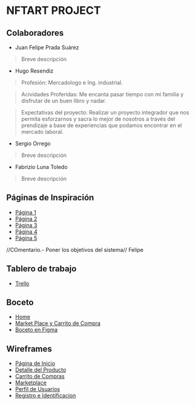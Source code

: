 # NFTART PROJECT 

## Colaboradores
- Juan Felipe Prada Suárez
> Breve descripción

- Hugo Resendiz
> Profesión: Mercadologo e Ing. industrial.


> Acividades Proferidas: Me encanta pasar tiempo con mi familia y disfrutar de un buen libro y nadar.

> Expectativas del proyecto: Realizar un proyecto integrador que nos permita esforzarnos y sacra lo mejor de nosotros  a través del prendizaje a base de experiencias que podamos encontrar en el mercado laboral.


- Sergio Orrego
> Breve descripción
- Fabrizio Luna Toledo
> Breve descripción

## Páginas de Inspiración
- <a href="https://trello.com/b/PQ1j3b6a/proyecto-integrador-desarrollo-full-stack">Página 1</a> 
- <a href="https://trello.com/b/PQ1j3b6a/proyecto-integrador-desarrollo-full-stack">Página 2</a>
- <a href="https://trello.com/b/PQ1j3b6a/proyecto-integrador-desarrollo-full-stack">Página 3</a>
- <a href="https://trello.com/b/PQ1j3b6a/proyecto-integrador-desarrollo-full-stack">Página 4</a>
- <a href="https://trello.com/b/PQ1j3b6a/proyecto-integrador-desarrollo-full-stack">Página 5</a>


//COmentario.- Poner los objetivos del sistema// Felipe




## Tablero de trabajo
- <a href="https://trello.com/b/PQ1j3b6a/proyecto-integrador-desarrollo-full-stack">Trello</a>

## Boceto
- <a href="https://www.figma.com/file/Z5HOcuBXfmjrrSsGid8zRN/NFTART?node-id=0%3A1">Home</a>
- <a href="https://www.figma.com/file/Z5HOcuBXfmjrrSsGid8zRN/NFTART?node-id=19%3A4751">Market Place y Carrito de Compra</a>
- <a href="https://www.figma.com/file/Z5HOcuBXfmjrrSsGid8zRN/NFTART?node-id=19%3A4752">Boceto en Figma</a>



## Wireframes
- <a href="https://trello.com/b/PQ1j3b6a/proyecto-integrador-desarrollo-full-stack">Página de Inicio</a>
- <a href="https://trello.com/b/PQ1j3b6a/proyecto-integrador-desarrollo-full-stack">Detalle del Producto</a>
- <a href="https://trello.com/b/PQ1j3b6a/proyecto-integrador-desarrollo-full-stack">Carrito de Compras</a>
- <a href="https://trello.com/b/PQ1j3b6a/proyecto-integrador-desarrollo-full-stack">Marketplace</a>
- <a href="https://trello.com/b/PQ1j3b6a/proyecto-integrador-desarrollo-full-stack">Perfil de Usuarios</a>
- <a href="https://trello.com/b/PQ1j3b6a/proyecto-integrador-desarrollo-full-stack">Registro e Identificacion</a>
